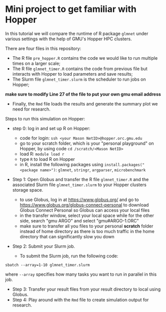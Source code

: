 # Mini project to get familiar with Hopper

In this tutorial we will compare the runtime of R package `glmnet` under various settings with the help of GMU's Hopper HPC clusters. 

There are four files in this repository: 

- The R file `pre_hopper.R` contains the code we would like to run multiple times on a larger scale; 
- The R file `glmnet_timer.R` contains the code from previous file but interacts with Hopper to load parameters and save results; 
- The Slurm file `glmnet_timer.slurm` is the scheduler to run jobs on Hopper;

**make sure to modify Line 27 of the file to put your own gmu email address**

- Finally, the `Rmd` file loads the results and generate the summary plot we need for research. 

Steps to run this simulation on Hopper: 

- step 0: log in and set up R on Hopper: 
  - code for login: `ssh <your Mason NetID>@hopper.orc.gmu.edu` 
  - go to your scratch folder, which is your "personal playground" on Hopper, by using code `cd /scratch/<Mason NetID>`
  - load R: `module load r` 
  - type `R` to load R on Hopper 
  - in R, install the following packages using `install.packages("<package name>")`: `glmnet`, `stringr`, `argparser`, `microbenchmark`

- Step 1: Open Globus and transfer the R file `glmnet_timer.R` and the associated Slurm file `glmnet_timer.slurm` to your Hopper clusters storage space. 
  - to use Globus, log in at https://www.globus.org/ and go to https://www.globus.org/globus-connect-personal to download Globus Connect Personal so Globus can access your local files
  - in the transfer window, select your local space while for the other side, search "gmu ARGO" and select "gmu#ARGO-1.ORC"
  - make sure to transfer all you files to your personal **scratch** folder instead of home directory as there is too much traffic in the home directory that can significantly slow you down
- Step 2: Submit your Slurm job. 
  - To submit the Slurm job, run the following code: 

`sbatch --array=1-10 glmnet_timer.slurm` 

where `--array` specifies how many tasks you want to run in parallel in this job. 

- Step 3: Transfer your result files from your result directory to local using Globus. 
- Step 4: Play around with the `Rmd` file to create simulation output for research. 


